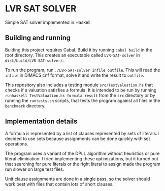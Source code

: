 # LVR SAT SOLVER

Simple SAT solver implemented in Haskell.

## Building and running

Bulding this project requires Cabal. Build it by running `cabal build` in the
root directory. This creates an executable called `LVR-SAT-solver` in
`dist/build/LVR-SAT-solver/`.

To run the program, run `./LVR-SAT-solver infile outfile`. This will read the
`infile` in DIMACS cnf format, solve it and write the result to `outfile`.

This repository also includes a testing module `src/TestValuation.hs` that
checks if a valuation satisfies a formula. It is intended to be run by running
`runhaskell TestValuation.hs formula result` from the `src` directory or by
running the `runtests.sh` scripts, that tests the program against all files in
the `benchmark` directory.

## Implementation details

A formula is represented by a list of clauses represented by sets of literals. I
decided to use sets because assignments can be done quickly with set operations.

The program uses a variant of the DPLL algorithm without heuristics or pure
literal elimination. I tried implementing these optimizations, but it turned out
that searching for pure literals or the right literal to assign made the program
run slower on large test files.

Unit clause assignments are done in a single pass, so the solver should work
best with files that contain lots of short clauses.
